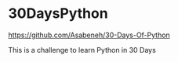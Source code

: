 # 30DaysPython
https://github.com/Asabeneh/30-Days-Of-Python

This is a challenge to learn Python in 30 Days

